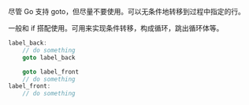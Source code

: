 尽管 Go 支持 goto，但尽量不要使用。可以无条件地转移到过程中指定的行。

一般和 if 搭配使用。可用来实现条件转移，构成循环，跳出循环体等。

```go
label_back:
	// do something
	goto label_back

	goto label_front
	// do something
label_front: 
	// do something
```



